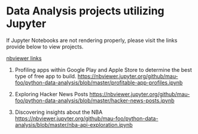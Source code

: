 # Data Analysis projects utilizing Jupyter

If Jupyter Notebooks are not rendering properly, please visit the links provide below to view projects.

<ins>nbviewer links</ins>

1. Profiling apps within Google Play and Apple Store to determine the best type of free app to build. 
https://nbviewer.jupyter.org/github/mau-foo/python-data-analysis/blob/master/profitable-app-profiles.ipynb

2. Exploring Hacker News Posts
https://nbviewer.jupyter.org/github/mau-foo/python-data-analysis/blob/master/hacker-news-posts.ipynb

3. Discovering insights about the NBA
https://nbviewer.jupyter.org/github/mau-foo/python-data-analysis/blob/master/nba-api-exploration.ipynb
